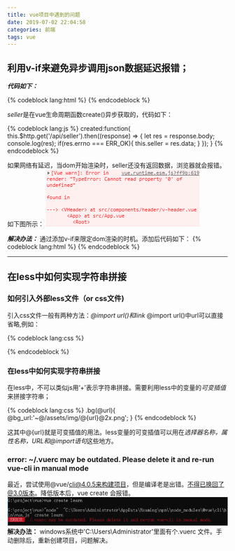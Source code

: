 ```yaml
---
title: vue项目中遇到的问题
date: 2019-07-02 22:04:58
categories: 前端
tags: vue
---
```


## 利用v-if来避免异步调用json数据延迟报错；

**_代码如下：_**

{% codeblock lang:html %}
	<template>
	    <div class='header'>
	        <div class="support">
	            <span class="text">
	            	  {% raw %}{{seller.supports[0].description}}{% endraw %}
	            </span>
	        </div>
	    </div>
	</template>
{% endcodeblock %}

*seller*是在vue生命周期函数create()异步获取的，代码如下：

{% codeblock lang:js %} 
	created:function{
	  this.$http.get('/api/seller').then((response) => {
	    let res = response.body;
	    console.log(res);
	    if(res.errno === ERR_OK){
	      this.seller = res.data;
	    }
	  });
	}
{% endcodeblock %}

如果网络有延迟，当dom开始渲染时，seller还没有返回数据，浏览器就会报错。如下图所示：
![浏览器报错](/images/Snipaste1.png)

***解决办法：***
通过添加v-if来限定dom渲染的时机。添加后代码如下：
{% codeblock lang:html %}
	<template>
	    <div class='header'>
	        <div class="support" v-if='seller.supports'>
	            <span class="text">
	            	  {% raw %}{{seller.supports[0].description}}{% endraw %}
	            </span>
	        </div>
	    </div>
	</template>
{% endcodeblock %}

---


## 在less中如何实现字符串拼接
### 如何引入外部less文件（or css文件)
引入css文件一般有两种方法：*@import url()*和*link*
@import url()中url可以直接省略,例如：

{% codeblock lang:css %}
	<style lang="less" scoped="">
		/*one way*/
		@import url('../index.less');

		/* the other way*/
		@import "../index.less";
	</style>
{% endcodeblock %}

但是，省略url时，@import后面路径必须用*双引号*，在vue component中，使用单引号可能导致引用css失败。

{% codeblock lang:html %} 
<style lang="less" scoped="">
	<!-- 在vue中这种方式可能导致引用css失败 -->
	@import '../index.less';  
</style>
{% endcodeblock %}

### 在less中如何实现字符串拼接
在less中，不可以类似js用‘+’表示字符串拼接。需要利用less中的变量的*可变插值*来拼接字符串；

{% codeblock lang:css %}
.bg(@url){
	@bg_url:'~@/assets/img/@{url}@2x.png';
}
{% endcodeblock %}

这其中@{url}就是可变插值的用法。less变量的可变插值可以用在*选择器名称，属性名称，URL和@import语句*这些地方。

### error: ~/.vuerc may be outdated. Please delete it and re-run vue-cli in manual mode
最近，尝试使用@vue/cli@4.0.5来构建项目，但是编译老是出错。不得已换回了@3.0版本。降低版本后，vue create <new project>会报错。
![vue error](/images/vueError2.png)
**解决办法：**
windows系统中'C:\Users\Administrator'里面有个.vuerc 文件。手动删除后，重新创建项目，问题解决。